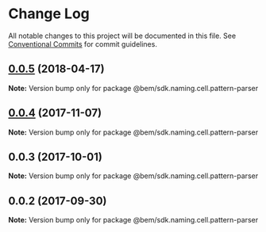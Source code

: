 # Change Log

All notable changes to this project will be documented in this file.
See [Conventional Commits](https://conventionalcommits.org) for commit guidelines.

<a name="0.0.5"></a>
## [0.0.5](https://github.com/bem/bem-sdk/compare/@bem/sdk.naming.cell.pattern-parser@0.0.4...@bem/sdk.naming.cell.pattern-parser@0.0.5) (2018-04-17)




**Note:** Version bump only for package @bem/sdk.naming.cell.pattern-parser

<a name="0.0.4"></a>
## [0.0.4](https://github.com/bem/bem-sdk/compare/@bem/sdk.naming.cell.pattern-parser@0.0.3...@bem/sdk.naming.cell.pattern-parser@0.0.4) (2017-11-07)




**Note:** Version bump only for package @bem/sdk.naming.cell.pattern-parser

<a name="0.0.3"></a>
## 0.0.3 (2017-10-01)




**Note:** Version bump only for package @bem/sdk.naming.cell.pattern-parser

<a name="0.0.2"></a>
## 0.0.2 (2017-09-30)




**Note:** Version bump only for package @bem/sdk.naming.cell.pattern-parser
